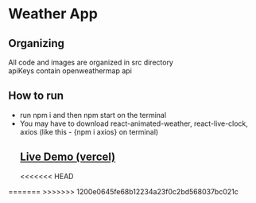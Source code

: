 <h1>Weather App</h1>
<h2>Organizing</h2>
<p>All code and images are organized in src directory<br>apiKeys contain openweathermap api<br></p>
<h2>How to run</h2>
<ul>
<li>run npm i and then npm start on the terminal</li>
<li>You may have to download react-animated-weather, react-live-clock, axios (like this - {npm i axios} on terminal)</li>
<h2><a href="https://weather-app-gamma-flax-87.vercel.app/">Live Demo (vercel)</a></h2>
<<<<<<< HEAD
</ul>
=======
</ul>
>>>>>>> 1200e0645fe68b12234a23f0c2bd568037bc021c
